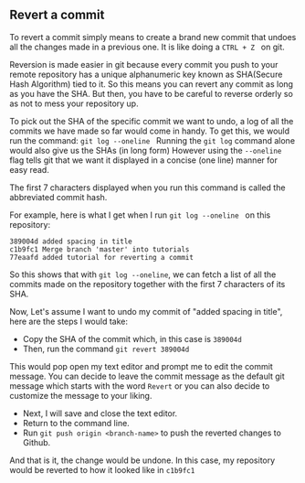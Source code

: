 ## Revert a commit 

To revert a commit simply means to create a brand new commit that undoes all 
the changes made in a previous one. It is like doing a ```CTRL + Z ``` on git.

Reversion is made easier in git because every commit you push to your remote repository has a unique alphanumeric key known as SHA(Secure Hash Algorithm) tied to it. 
So this means you can revert any commit as long as you have the SHA.
But then, you have to be careful to reverse orderly so as not to mess your repository up.


To pick out the SHA of the specific commit we want to undo, a log of all the commits we have made so far would come in handy.
To get this, we would run the command:
```git log --oneline ```
Running the ```git log``` command alone would also give us the SHAs (in long form) 
However using the ```--oneline ``` flag tells git that we want it displayed in a concise (one line) manner for easy read. 

The first 7 characters displayed when you run this command is called the abbreviated commit hash.

For example, here is what I get when I run ```git log --oneline ``` on this repository:
```
389004d added spacing in title
c1b9fc1 Merge branch 'master' into tutorials
77eaafd added tutorial for reverting a commit
```
 
So this shows that with ```git log --oneline```, we can fetch a list of all the commits made on the repository together with the first 7 characters of its SHA.

Now, Let's assume I want to undo my commit of "added spacing in title", here are the steps I would take:

* Copy the SHA of the commit which, in this case is ```389004d```
* Then, run the command ```git revert 389004d```

This would pop open my text editor and prompt me to edit the commit message.
You can decide to leave the commit message as the default git message which starts with the word `Revert`
or you can also decide to customize the message to your liking.

* Next, I will save and close the text editor. 
* Return to the command line.
* Run ```git push origin <branch-name>``` to push the reverted changes to Github.

And that is it, the change would be undone. In this case,  my repository would be reverted to how it looked like in ```c1b9fc1```
 
